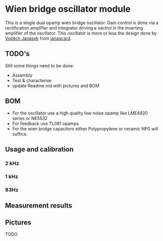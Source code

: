 # Wien bridge oscillator module
This is a single dual opamp wien bridge oscillator. Gain control is done via a rectification amplifier and integrator driving a vactrol in the inverting amplifier of the oscillator. This oscillator is more or less the design done by [Vojtěch Janásek](http://www.janascard.cz/PDF/An%20ultra%20low%20distortion%20oscillator%20with%20THD%20below%20-140%20dB.pdf) from [janascard](http://www.janascard.cz/).
## TODO's
Still some things need to be done:
* Assembly
* Test & characterise
* update Readme.md with pictures and BOM
## BOM
* For the oscillator use a high quality low noise opamp like LME4920 series or NE5532
* For feedback use TL081 opamps
* For the wien bridge capacitors either Polypropylene or ceramic NP0 will suffice.
## Usage and calibration
### 2 kHz
### 1 kHz
### 83Hz
## Measurement results
## Pictures
TODO